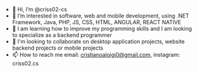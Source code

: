 - 👋 Hi, I’m @criss02-cs
- 👀 I’m interested in software, web and mobile development, using .NET Framework, Java, PHP, JS, CSS, HTML, ANGULAR, REACT NATIVE
- 🌱 I am learning how to improve my programming skills and I am looking to specialize as a backend programmer
- 💞️ I'm looking to collaborate on desktop application projects, website backend projects or mobile projects
- 📫 How to reach me email: cristianoaloigi0@gmail.com, instagram: criss02.cs

<!---
criss02-cs/criss02-cs is a ✨ special ✨ repository because its `README.md` (this file) appears on your GitHub profile.
You can click the Preview link to take a look at your changes.
--->
